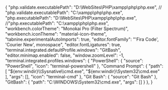 {
    "php.validate.executablePath": "D:\\WebSites\\PHP\\xampp\\php\\php.exe",
    // "php.validate.executablePath": "C:\\xampp\\php\\php.exe",
    "php.executablePath": "D:\\WebSites\\PHP\\xampp\\php\\php.exe",
    //"php.executablePath": "C:\\xampp\\php\\php.exe",
    "workbench.colorTheme": "Monokai Pro (Filter Spectrum)",
    "workbench.iconTheme": "material-icon-theme",
    "tabnine.experimentalAutoImports": true,
    "editor.fontFamily": "'Fira Code', 'Courier New', monospace",
    "editor.fontLigatures": true,
    "terminal.integrated.defaultProfile.windows": "GitBash",
    "editor.minimap.enabled": false,
    "window.zoomLevel": -1,
    "terminal.integrated.profiles.windows": {
        "PowerShell": {
            "source": "PowerShell",
            "icon": "terminal-powershell"
        },
        "Command Prompt": {
            "path": [
                "${env:windir}\\Sysnative\\cmd.exe",
                "${env:windir}\\System32\\cmd.exe"
            ],
            "args": [],
            "icon": "terminal-cmd"
        },
        "Git Bash": {
            "source": "Git Bash"
        },
        "GitBash": {
            "path": "C:\\WINDOWS\\System32\\cmd.exe",
            "args": []
        }
    },
}


